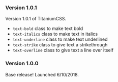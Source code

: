 ### Version 1.0.1

Version 1.0.1 of TitaniumCSS.

* `text-bold` class to make text bold
* `text-italics` class to make text in italics
* `text-underline` class to make text underlined
* `text-strike` class to give text a strikethrough
* `text-overline` class to give text a line over itself

### Version 1.0.0

Base release! Launched 6/10/2018.
